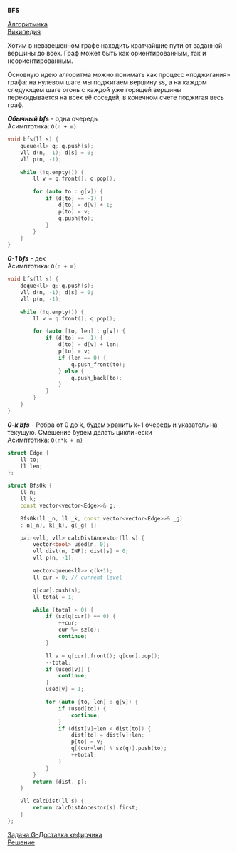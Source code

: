**BFS**

[Алгоритмика](https://ru.algorithmica.org/cs/shortest-paths/bfs/)\
[Википедия](https://ru.wikipedia.org/wiki/%D0%9F%D0%BE%D0%B8%D1%81%D0%BA_%D0%B2_%D1%88%D0%B8%D1%80%D0%B8%D0%BD%D1%83)

Хотим в невзвешенном графе находить кратчайшие пути от заданной вершины до всех. Граф может быть как ориентированным, так и неориентированным.

Основную идею алгоритма можно понимать как процесс «поджигания» графа: на нулевом шаге мы поджигаем вершину ss, а на каждом следующем шаге огонь с каждой уже горящей вершины перекидывается на всех её соседей, в конечном счете поджигая весь граф.

***Обычный bfs*** - одна очередь\
Асимптотика: `O(n + m)`

```cpp
void bfs(ll s) {
    queue<ll> q; q.push(s);
    vll d(n, -1); d[s] = 0;
    vll p(n, -1);

    while (!q.empty()) {
        ll v = q.front(); q.pop();

        for (auto to : g[v]) {
            if (d[to] == -1) {
                d[to] = d[v] + 1;
                p[to] = v;
                q.push(to);
            }
        }
    }
}
```

***0-1 bfs*** - дек\
Асимптотика: `O(n + m)`

```cpp
void bfs(ll s) {
    deque<ll> q; q.push(s);
    vll d(n, -1); d[s] = 0;
    vll p(n, -1);

    while (!q.empty()) {
        ll v = q.front(); q.pop();

        for (auto [to, len] : g[v]) {
            if (d[to] == -1) {
                d[to] = d[v] + len;
                p[to] = v;
                if (len == 0) {
                    q.push_front(to);
                } else {
                    q.push_back(to);
                }
            }
        }
    }
}
```

***0-k bfs*** - Ребра от 0 до k, будем хранить k+1 очередь и указатель на текущую. Смещение будем делать циклически\
Асимптотика: `O(n*k + m)`

```cpp
struct Edge {
    ll to;
    ll len;
};

struct Bfs0k {
    ll n;
    ll k;
    const vector<vector<Edge>>& g;

    Bfs0k(ll _n, ll _k, const vector<vector<Edge>>& _g) 
    : n(_n), k(_k), g(_g) {}

    pair<vll, vll> calcDistAncestor(ll s) {
        vector<bool> used(n, 0);
        vll dist(n, INF); dist[s] = 0;
        vll p(n, -1);

        vector<queue<ll>> q(k+1);
        ll cur = 0; // current level

        q[cur].push(s);
        ll total = 1;

        while (total > 0) {
            if (sz(q[cur]) == 0) {
                ++cur;
                cur %= sz(q);
                continue;
            }

            ll v = q[cur].front(); q[cur].pop();
            --total;
            if (used[v]) {
                continue;
            }
            used[v] = 1;

            for (auto [to, len] : g[v]) {
                if (used[to]) {
                    continue;
                }
                if (dist[v]+len < dist[to]) {
                    dist[to] = dist[v]+len;
                    p[to] = v;
                    q[(cur+len) % sz(q)].push(to);
                    ++total;
                }
            }
        }
        return {dist, p};
    }

    vll calcDist(ll s) {
        return calcDistAncestor(s).first;
    }
};
```
[Задача G-Доставка кефирчика](http://ejudge.algocode.ru/cgi-bin/new-client?contest_id=34009)\
[Решение](tink_bfs_g.cpp)

